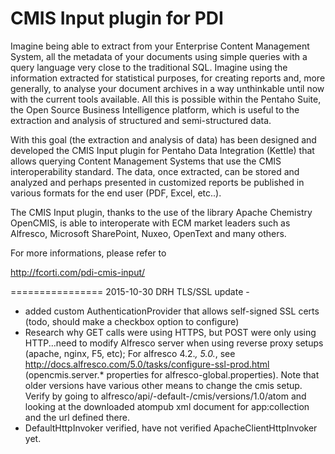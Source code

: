 CMIS Input plugin for PDI
=================

Imagine being able to extract from your Enterprise Content Management System, all the metadata of your documents using simple queries with a query language very close to the traditional SQL. Imagine using the information extracted for statistical purposes, for creating reports and, more generally, to analyse your document archives in a way unthinkable until now with the current tools available. All this is possible within the Pentaho Suite, the Open Source Business Intelligence platform, which is useful to the extraction and analysis of structured and semi-structured data.

With this goal (the extraction and analysis of data) has been designed and developed the CMIS Input plugin for Pentaho Data Integration (Kettle) that allows querying Content Management Systems that use the CMIS interoperability standard. The data, once extracted, can be stored and analyzed and perhaps presented in customized reports be published in various formats for the end user (PDF, Excel, etc..).

The CMIS Input plugin, thanks to the use of the library Apache Chemistry OpenCMIS, is able to interoperate with ECM market leaders such as Alfresco, Microsoft SharePoint, Nuxeo, OpenText and many others.

For more informations, please refer to

http://fcorti.com/pdi-cmis-input/

================
2015-10-30 DRH TLS/SSL update -
 - added custom AuthenticationProvider that allows self-signed SSL certs (todo, should make a checkbox option to configure)
 - Research why GET calls were using HTTPS, but POST were only using HTTP...need to modify Alfresco server when using reverse proxy setups (apache, nginx, F5, etc);  For alfresco 4.2.*, 5.0.*, see http://docs.alfresco.com/5.0/tasks/configure-ssl-prod.html   (opencmis.server.* properties for alfresco-global.properties). Note that older versions have various other means to change the cmis setup.  Verify by going to alfresco/api/-default-/cmis/versions/1.0/atom and looking at the downloaded atompub xml document for app:collection and the url defined there.
 - DefaultHttpInvoker verified, have not verified ApacheClientHttpInvoker yet.
